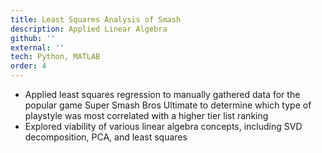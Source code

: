 ```yaml
---
title: Least Squares Analysis of Smash
description: Applied Linear Algebra
github: ''
external: ''
tech: Python, MATLAB
order: 4
---
```


- Applied least squares regression to manually gathered data for the popular game Super Smash Bros Ultimate to
determine which type of playstyle was most correlated with a higher tier list ranking
- Explored viability of various linear algebra concepts, including SVD decomposition, PCA, and least squares